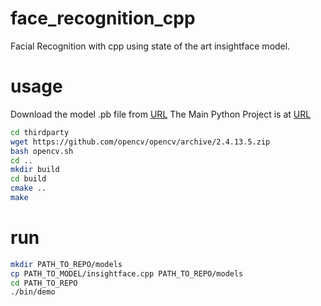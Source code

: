 # face_recognition_cpp
Facial Recognition with cpp using state of the art insightface model.



# usage
Download the model .pb file from [URL](https://drive.google.com/open?id=1Iw2Ckz_BnHZUi78USlaFreZXylJj7hnP)
The Main Python Project is at [URL](https://github.com/AIInAi/tf-insightface)

```bash
cd thirdparty
wget https://github.com/opencv/opencv/archive/2.4.13.5.zip
bash opencv.sh
cd ..
mkdir build
cd build
cmake ..
make
```


# run
```bash
mkdir PATH_TO_REPO/models
cp PATH_TO_MODEL/insightface.cpp PATH_TO_REPO/models
cd PATH_TO_REPO
./bin/demo
```
